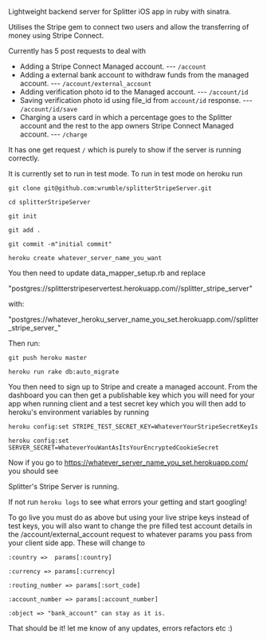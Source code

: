 Lightweight backend server for Splitter iOS app in ruby with sinatra.

Utilises the Stripe gem to connect two users and allow the transferring of money using Stripe Connect.

Currently has 5 post requests to deal with

- Adding a Stripe Connect Managed account. --- ```/account```
- Adding a external bank account to withdraw funds from the managed account. --- ```/account/external_account```
- Adding verification photo id to the Managed account. --- ```/account/id```
- Saving verification photo id using file_id from ```account/id``` response. --- ```/account/id/save```
- Charging a users card in which a percentage goes to the Splitter account and the rest to the app owners Stripe Connect Managed account. --- ```/charge```

It has one get request ```/``` which is purely to show if the server is running correctly.

It is currently set to run in test mode. To run in test mode on heroku run

```git clone git@github.com:wrumble/splitterStripeServer.git```

```cd splitterStripeServer```

```git init```

```git add .```

```git commit -m"initial commit"```

```heroku create whatever_server_name_you_want```

You then need to update data_mapper_setup.rb and replace

"postgres://splitterstripeservertest.herokuapp.com//splitter_stripe_server"

with:

"postgres://whatever_heroku_server_name_you_set.herokuapp.com//splitter_stripe_server_"

Then run:

```git push heroku master```

```heroku run rake db:auto_migrate```


You then need to sign up to Stripe and create a managed account. From the dashboard you can then get a publishable key which you will need for your app when running client and a test secret key which you will then add to heroku's environment variables by running


```heroku config:set STRIPE_TEST_SECRET_KEY=WhateverYourStripeSecretKeyIs```

```heroku config:set SERVER_SECRET=WhateverYouWantAsItsYourEncryptedCookieSecret```


Now if you go to https://whatever_server_name_you_set.herokuapp.com/ you should see


Splitter's Stripe Server is running.

If not run ```heroku logs``` to see what errors your getting and start googling!

To go live you must do as above but using your live stripe keys instead of test keys, you will also want to change the pre filled test account details in the /account/external_account request to whatever params you pass from your client side app. These will change to


```:country =>  params[:country]```

```:currency => params[:currency]```

```:routing_number => params[:sort_code]```

```:account_number => params[:account_number]```

```:object => "bank_account" can stay as it is.```


That should be it! let me know of any updates, errors refactors etc :)
